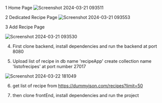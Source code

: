  1 Home Page
 ![Screenshot 2024-03-21 093511](https://github.com/r0h1t237/Assignment2/assets/94473690/cb6a691e-a5dd-4cd3-8f5a-bd5e4251a9d3)
 
 2 Dedicated Recipe Page
 ![Screenshot 2024-03-21 093553](https://github.com/r0h1t237/Assignment2/assets/94473690/fa0c57e2-bf8c-4e6e-beb2-2fcb72ac151d)

 3 Add Recipe Page
 
![Screenshot 2024-03-21 093530](https://github.com/r0h1t237/Assignment2/assets/94473690/963111f3-1445-4e8c-8b57-61d26b585739)

4. First clone backend, install dependencies and run the backend at port 8080 
   
5. Upload list of recipe in db name 'recipeApp' create collection name 'listofrecipes' at port number 27017

   
![Screenshot 2024-03-22 181049](https://github.com/r0h1t237/Assignment2/assets/94473690/fa86102a-721e-4d16-b323-37476be9a2b9)

6. get list of recipe from https://dummyjson.com/recipes?limit=50

7. then clone frontEnd, install dependencies and run the project 

   
   
